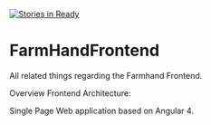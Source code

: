 [![Stories in Ready](https://badge.waffle.io/csae1152/FarmhandFrontend.png?label=ready&title=Ready)](https://waffle.io/csae1152/FarmhandFrontend?utm_source=badge)
# FarmHandFrontend
All related things regarding the Farmhand Frontend.

Overview Frontend Architecture:

Single Page Web application based on Angular 4.
